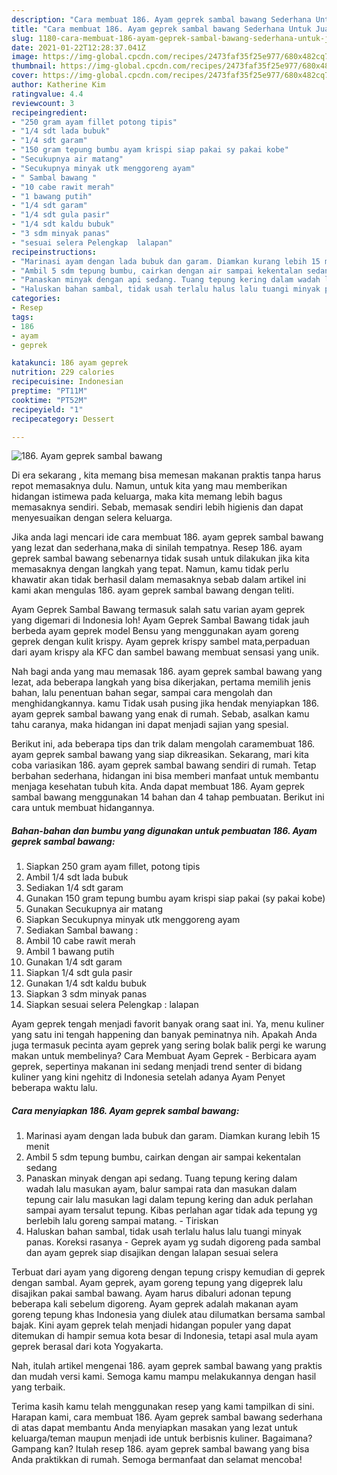 ```yaml
---
description: "Cara membuat 186. Ayam geprek sambal bawang Sederhana Untuk Jualan"
title: "Cara membuat 186. Ayam geprek sambal bawang Sederhana Untuk Jualan"
slug: 1180-cara-membuat-186-ayam-geprek-sambal-bawang-sederhana-untuk-jualan
date: 2021-01-22T12:28:37.041Z
image: https://img-global.cpcdn.com/recipes/2473faf35f25e977/680x482cq70/186-ayam-geprek-sambal-bawang-foto-resep-utama.jpg
thumbnail: https://img-global.cpcdn.com/recipes/2473faf35f25e977/680x482cq70/186-ayam-geprek-sambal-bawang-foto-resep-utama.jpg
cover: https://img-global.cpcdn.com/recipes/2473faf35f25e977/680x482cq70/186-ayam-geprek-sambal-bawang-foto-resep-utama.jpg
author: Katherine Kim
ratingvalue: 4.4
reviewcount: 3
recipeingredient:
- "250 gram ayam fillet potong tipis"
- "1/4 sdt lada bubuk"
- "1/4 sdt garam"
- "150 gram tepung bumbu ayam krispi siap pakai sy pakai kobe"
- "Secukupnya air matang"
- "Secukupnya minyak utk menggoreng ayam"
- " Sambal bawang "
- "10 cabe rawit merah"
- "1 bawang putih"
- "1/4 sdt garam"
- "1/4 sdt gula pasir"
- "1/4 sdt kaldu bubuk"
- "3 sdm minyak panas"
- "sesuai selera Pelengkap  lalapan"
recipeinstructions:
- "Marinasi ayam dengan lada bubuk dan garam. Diamkan kurang lebih 15 menit"
- "Ambil 5 sdm tepung bumbu, cairkan dengan air sampai kekentalan sedang"
- "Panaskan minyak dengan api sedang. Tuang tepung kering dalam wadah lalu masukan ayam, balur sampai rata dan masukan dalam tepung cair lalu masukan lagi dalam tepung kering dan aduk perlahan sampai ayam tersalut tepung. Kibas perlahan agar tidak ada tepung yg berlebih lalu goreng sampai matang. Tiriskan"
- "Haluskan bahan sambal, tidak usah terlalu halus lalu tuangi minyak panas. Koreksi rasanya Geprek ayam yg sudah digoreng pada sambal dan ayam geprek siap disajikan dengan lalapan sesuai selera"
categories:
- Resep
tags:
- 186
- ayam
- geprek

katakunci: 186 ayam geprek 
nutrition: 229 calories
recipecuisine: Indonesian
preptime: "PT11M"
cooktime: "PT52M"
recipeyield: "1"
recipecategory: Dessert

---
```



![186. Ayam geprek sambal bawang](https://img-global.cpcdn.com/recipes/2473faf35f25e977/680x482cq70/186-ayam-geprek-sambal-bawang-foto-resep-utama.jpg)

Di era  sekarang , kita memang bisa memesan makanan praktis tanpa harus repot memasaknya dulu. Namun, untuk kita yang mau memberikan hidangan istimewa pada keluarga, maka kita memang lebih bagus memasaknya sendiri. Sebab, memasak sendiri lebih higienis dan dapat menyesuaikan dengan selera keluarga.

Jika anda lagi mencari ide cara membuat 186. ayam geprek sambal bawang yang lezat dan sederhana,maka di sinilah tempatnya. Resep 186. ayam geprek sambal bawang  sebenarnya tidak susah untuk dilakukan jika kita memasaknya dengan langkah yang tepat. Namun, kamu tidak perlu khawatir akan tidak berhasil dalam memasaknya 
sebab dalam artikel ini kami akan mengulas 186. ayam geprek sambal bawang dengan teliti.  

Ayam Geprek Sambal Bawang termasuk salah satu varian ayam geprek yang digemari di Indonesia loh! Ayam Geprek Sambal Bawang tidak jauh berbeda ayam geprek model Bensu yang menggunakan ayam goreng geprek dengan kulit krispy. Ayam geprek krispy sambel mata,perpaduan dari ayam krispy ala KFC dan sambel bawang membuat sensasi yang unik.

Nah bagi anda yang mau memasak 186. ayam geprek sambal bawang yang lezat, ada beberapa langkah yang bisa dikerjakan, pertama memilih jenis bahan, lalu penentuan bahan segar, sampai cara mengolah dan menghidangkannya. kamu Tidak usah pusing jika hendak menyiapkan 186. ayam geprek sambal bawang yang enak di rumah. Sebab, asalkan kamu  tahu caranya, maka hidangan ini dapat menjadi sajian yang spesial.

Berikut ini, ada beberapa tips dan trik dalam mengolah caramembuat 186. ayam geprek sambal bawang yang siap dikreasikan. Sekarang, mari kita coba variasikan 186. ayam geprek sambal bawang sendiri di rumah. Tetap berbahan sederhana, hidangan ini bisa memberi manfaat untuk membantu menjaga kesehatan tubuh kita. Anda dapat membuat 186. Ayam geprek sambal bawang menggunakan 14 bahan dan 4 tahap pembuatan. Berikut ini cara untuk membuat hidangannya.

<!--inarticleads1-->

##### Bahan-bahan dan bumbu yang digunakan untuk pembuatan 186. Ayam geprek sambal bawang:

1. Siapkan 250 gram ayam fillet, potong tipis
1. Ambil 1/4 sdt lada bubuk
1. Sediakan 1/4 sdt garam
1. Gunakan 150 gram tepung bumbu ayam krispi siap pakai (sy pakai kobe)
1. Gunakan Secukupnya air matang
1. Siapkan Secukupnya minyak utk menggoreng ayam
1. Sediakan  Sambal bawang :
1. Ambil 10 cabe rawit merah
1. Ambil 1 bawang putih
1. Gunakan 1/4 sdt garam
1. Siapkan 1/4 sdt gula pasir
1. Gunakan 1/4 sdt kaldu bubuk
1. Siapkan 3 sdm minyak panas
1. Siapkan sesuai selera Pelengkap : lalapan


Ayam geprek tengah menjadi favorit banyak orang saat ini. Ya, menu kuliner yang satu ini tengah happening dan banyak peminatnya nih. Apakah Anda juga termasuk pecinta ayam geprek yang sering bolak balik pergi ke warung makan untuk membelinya? Cara Membuat Ayam Geprek - Berbicara ayam geprek, sepertinya makanan ini sedang menjadi trend senter di bidang kuliner yang kini ngehitz di Indonesia setelah adanya Ayam Penyet beberapa waktu lalu. 

<!--inarticleads2-->

##### Cara menyiapkan 186. Ayam geprek sambal bawang:

1. Marinasi ayam dengan lada bubuk dan garam. Diamkan kurang lebih 15 menit
1. Ambil 5 sdm tepung bumbu, cairkan dengan air sampai kekentalan sedang
1. Panaskan minyak dengan api sedang. Tuang tepung kering dalam wadah lalu masukan ayam, balur sampai rata dan masukan dalam tepung cair lalu masukan lagi dalam tepung kering dan aduk perlahan sampai ayam tersalut tepung. Kibas perlahan agar tidak ada tepung yg berlebih lalu goreng sampai matang. - Tiriskan
1. Haluskan bahan sambal, tidak usah terlalu halus lalu tuangi minyak panas. Koreksi rasanya - Geprek ayam yg sudah digoreng pada sambal dan ayam geprek siap disajikan dengan lalapan sesuai selera


Terbuat dari ayam yang digoreng dengan tepung crispy kemudian di geprek dengan sambal. Ayam geprek, ayam goreng tepung yang digeprek lalu disajikan pakai sambal bawang. Ayam harus dibaluri adonan tepung beberapa kali sebelum digoreng. Ayam geprek adalah makanan ayam goreng tepung khas Indonesia yang diulek atau dilumatkan bersama sambal bajak. Kini ayam geprek telah menjadi hidangan populer yang dapat ditemukan di hampir semua kota besar di Indonesia, tetapi asal mula ayam geprek berasal dari kota Yogyakarta. 

Nah, itulah artikel mengenai  186. ayam geprek sambal bawang  yang praktis dan mudah versi kami. Semoga kamu mampu melakukannya dengan hasil yang terbaik. 

Terima kasih kamu telah menggunakan resep yang kami tampilkan di sini. Harapan kami, cara membuat  186. Ayam geprek sambal bawang sederhana di atas dapat membantu Anda menyiapkan masakan yang lezat untuk keluarga/teman maupun menjadi ide untuk berbisnis kuliner. Bagaimana? Gampang kan? Itulah resep 186. ayam geprek sambal bawang yang bisa Anda praktikkan di rumah. Semoga bermanfaat dan selamat mencoba!

